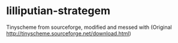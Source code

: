 lilliputian-strategem
=====================

Tinyscheme from sourceforge, modified and messed with (Original http://tinyscheme.sourceforge.net/download.html)
